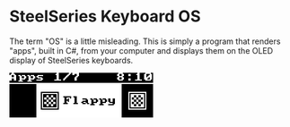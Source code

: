 # SteelSeries Keyboard OS

The term "OS" is a little misleading. This is simply a program that renders "apps", built in C#, from your computer and displays them on the OLED display of SteelSeries keyboards.

![Example Gif](example.gif)